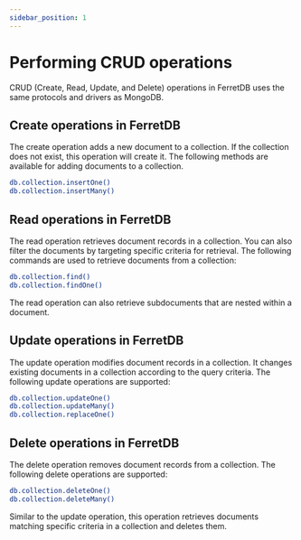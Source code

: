 ```yaml
---
sidebar_position: 1
---
```




# Performing CRUD operations

CRUD (Create, Read, Update, and Delete) operations in FerretDB uses the same protocols and drivers as MongoDB. 


## Create operations in FerretDB

The create operation adds a new document to a collection. If the collection does not exist, this operation will create it. The following methods are available for adding documents to a collection.

```sh
db.collection.insertOne()
db.collection.insertMany()
```


## Read operations in FerretDB

The read operation retrieves document records in a collection. You can also filter the documents by targeting specific criteria for retrieval. The following commands are used to retrieve documents from a collection:

```sh
db.collection.find()
db.collection.findOne()
```

The read operation can also retrieve subdocuments that are nested within a document.


## Update operations in FerretDB

The update operation modifies document records in a collection. It changes existing documents in a collection according to the query criteria. The following update operations are supported:

```sh
db.collection.updateOne()
db.collection.updateMany()
db.collection.replaceOne()
```


## Delete operations in FerretDB

The delete operation removes document records from a collection. The following delete operations are supported:

```sh
db.collection.deleteOne()
db.collection.deleteMany()
```

Similar to the update operation, this operation retrieves documents matching specific criteria in a collection and deletes them.
